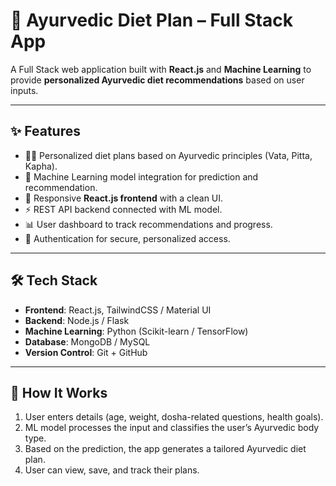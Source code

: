 # 🌿 Ayurvedic Diet Plan – Full Stack App  

A Full Stack web application built with **React.js** and **Machine Learning** to provide **personalized Ayurvedic diet recommendations** based on user inputs.  

---

## ✨ Features  
- 🧑‍⚕️ Personalized diet plans based on Ayurvedic principles (Vata, Pitta, Kapha).  
- 🤖 Machine Learning model integration for prediction and recommendation.  
- 🎨 Responsive **React.js frontend** with a clean UI.  
- ⚡ REST API backend connected with ML model.  
- 📊 User dashboard to track recommendations and progress.  
- 🔐 Authentication for secure, personalized access.  

---

## 🛠️ Tech Stack  
- **Frontend**: React.js, TailwindCSS / Material UI  
- **Backend**: Node.js / Flask  
- **Machine Learning**: Python (Scikit-learn / TensorFlow)  
- **Database**: MongoDB / MySQL  
- **Version Control**: Git + GitHub  

---

## 🚀 How It Works  
1. User enters details (age, weight, dosha-related questions, health goals).  
2. ML model processes the input and classifies the user’s Ayurvedic body type.  
3. Based on the prediction, the app generates a tailored Ayurvedic diet plan.  
4. User can view, save, and track their plans.  


